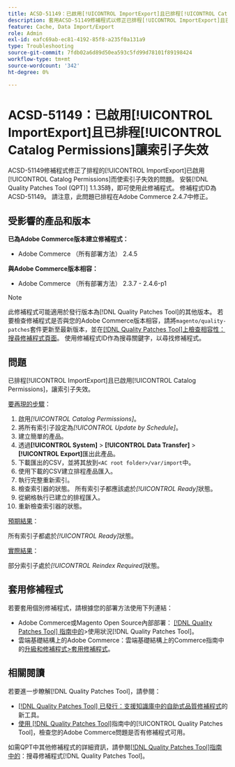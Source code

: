 ```yaml
---
title: ACSD-51149：已啟用[!UICONTROL ImportExport]且已排程[!UICONTROL Catalog Permissions]讓索引子失效
description: 套用ACSD-51149修補程式以修正已排程[!UICONTROL ImportExport]且已啟用[!UICONTROL Catalog Permissions]的索引器失效的Adobe Commerce效能問題。
feature: Cache, Data Import/Export
role: Admin
exl-id: eafc69ab-ec81-4192-85f8-a235f0a131a9
type: Troubleshooting
source-git-commit: 7fdb02a6d89d50ea593c5fd99d78101f89198424
workflow-type: tm+mt
source-wordcount: '342'
ht-degree: 0%

---
```


# ACSD-51149：已啟用[!UICONTROL ImportExport]且已排程[!UICONTROL Catalog Permissions]讓索引子失效

ACSD-51149修補程式修正了排程的[!UICONTROL ImportExport]已啟用[!UICONTROL Catalog Permissions]而使索引子失效的問題。 安裝[!DNL Quality Patches Tool (QPT)] 1.1.35時，即可使用此修補程式。 修補程式ID為ACSD-51149。 請注意，此問題已排程在Adobe Commerce 2.4.7中修正。

## 受影響的產品和版本

**已為Adobe Commerce版本建立修補程式：**

* Adobe Commerce （所有部署方法） 2.4.5

**與Adobe Commerce版本相容：**

* Adobe Commerce （所有部署方法） 2.3.7 - 2.4.6-p1

>[!NOTE]
>
>此修補程式可能適用於發行版本為[!DNL Quality Patches Tool]的其他版本。 若要檢查修補程式是否與您的Adobe Commerce版本相容，請將`magento/quality-patches`套件更新至最新版本，並在[[!DNL Quality Patches Tool]上檢查相容性：搜尋修補程式頁面](https://experienceleague.adobe.com/tools/commerce-quality-patches/index.html?lang=zh-Hant)。 使用修補程式ID作為搜尋關鍵字，以尋找修補程式。

## 問題

已排程[!UICONTROL ImportExport]且已啟用[!UICONTROL Catalog Permissions]，讓索引子失效。

<u>要再現的步驟</u>：

1. 啟用&#x200B;*[!UICONTROL Catalog Permissions]*。
1. 將所有索引子設定為&#x200B;*[!UICONTROL Update by Schedule]*。
1. 建立簡單的產品。
1. 透過&#x200B;**[!UICONTROL System]** > **[!UICONTROL Data Transfer]** > **[!UICONTROL Export]**&#x200B;匯出此產品。
1. 下載匯出的CSV，並將其放到`<AC root folder>/var/import`中。
1. 使用下載的CSV建立排程產品匯入。
1. 執行完整重新索引。
1. 檢查索引器的狀態。 所有索引子都應該處於&#x200B;*[!UICONTROL Ready]*&#x200B;狀態。
1. 從網格執行已建立的排程匯入。
1. 重新檢查索引器的狀態。

<u>預期結果</u>：

所有索引子都處於&#x200B;*[!UICONTROL Ready]*&#x200B;狀態。

<u>實際結果</u>：

部分索引子處於&#x200B;*[!UICONTROL Reindex Required]*&#x200B;狀態。

## 套用修補程式

若要套用個別修補程式，請根據您的部署方法使用下列連結：

* Adobe Commerce或Magento Open Source內部部署： [[!DNL Quality Patches Tool] 指南中的](/help/tools/quality-patches-tool/usage.md)>使用狀況[!DNL Quality Patches Tool]。
* 雲端基礎結構上的Adobe Commerce：雲端基礎結構上的Commerce指南中的[升級和修補程式>套用修補程式](https://experienceleague.adobe.com/docs/commerce-cloud-service/user-guide/develop/upgrade/apply-patches.html?lang=zh-Hant)。

## 相關閱讀

若要進一步瞭解[!DNL Quality Patches Tool]，請參閱：

* [[!DNL Quality Patches Tool] 已發行：支援知識庫中的自助式品質修補程式](https://experienceleague.adobe.com/zh-hant/docs/commerce-operations/tools/quality-patches-tool/quality-patches-tool-to-self-serve-quality-patches)的新工具。
* [使用 [!DNL Quality Patches Tool]](/help/tools/quality-patches-tool/patches-available-in-qpt/check-patch-for-magento-issue-with-magento-quality-patches.md)指南中的[!UICONTROL Quality Patches Tool]，檢查您的Adobe Commerce問題是否有修補程式可用。


如需QPT中其他修補程式的詳細資訊，請參閱[[!DNL Quality Patches Tool]指南中的](https://experienceleague.adobe.com/tools/commerce-quality-patches/index.html?lang=zh-Hant)：搜尋修補程式[!DNL Quality Patches Tool]。
